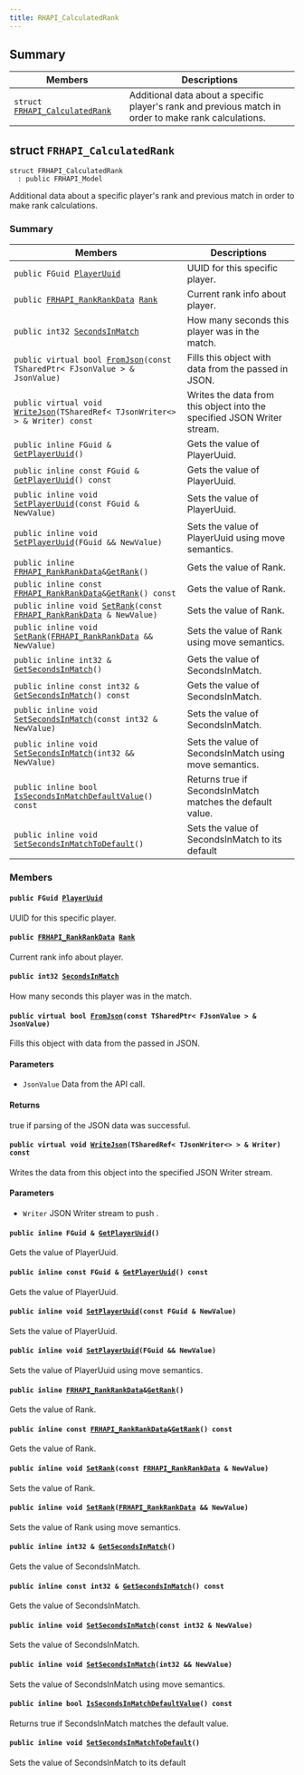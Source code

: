 ```yaml
---
title: RHAPI_CalculatedRank
---
```


## Summary

 Members                        | Descriptions                                
--------------------------------|---------------------------------------------
`struct `[`FRHAPI_CalculatedRank`](#structFRHAPI__CalculatedRank) | Additional data about a specific player&#39;s rank and previous match in order to make rank calculations.

## struct `FRHAPI_CalculatedRank` <a id="structFRHAPI__CalculatedRank"></a>

```
struct FRHAPI_CalculatedRank
  : public FRHAPI_Model
```

Additional data about a specific player&#39;s rank and previous match in order to make rank calculations.

### Summary

 Members                        | Descriptions                                
--------------------------------|---------------------------------------------
`public FGuid `[`PlayerUuid`](#structFRHAPI__CalculatedRank_1a825e0de2c44b5e14f630f275e013a71c) | UUID for this specific player.
`public `[`FRHAPI_RankRankData`](RHAPI_RankRankData.md#structFRHAPI__RankRankData)` `[`Rank`](#structFRHAPI__CalculatedRank_1ac26fdb47c557c45f5f8a6d598017d1b1) | Current rank info about player.
`public int32 `[`SecondsInMatch`](#structFRHAPI__CalculatedRank_1ada5c0579a48d3d9c965490f8d3477cce) | How many seconds this player was in the match.
`public virtual bool `[`FromJson`](#structFRHAPI__CalculatedRank_1a1de153b9241a13f3b0ed1fb4a124b690)`(const TSharedPtr< FJsonValue > & JsonValue)` | Fills this object with data from the passed in JSON.
`public virtual void `[`WriteJson`](#structFRHAPI__CalculatedRank_1aa55781cbe5c2ee8366af59e9507f7a68)`(TSharedRef< TJsonWriter<> > & Writer) const` | Writes the data from this object into the specified JSON Writer stream.
`public inline FGuid & `[`GetPlayerUuid`](#structFRHAPI__CalculatedRank_1a76eef26679989c4c94fcd4cd01752040)`()` | Gets the value of PlayerUuid.
`public inline const FGuid & `[`GetPlayerUuid`](#structFRHAPI__CalculatedRank_1acfba39f5e67941a9ab40afee7b9ffd69)`() const` | Gets the value of PlayerUuid.
`public inline void `[`SetPlayerUuid`](#structFRHAPI__CalculatedRank_1aa56c5dfd075679ba8b1c684bca4eea8a)`(const FGuid & NewValue)` | Sets the value of PlayerUuid.
`public inline void `[`SetPlayerUuid`](#structFRHAPI__CalculatedRank_1a0066dd8e93c29ebd1863625fe9d41649)`(FGuid && NewValue)` | Sets the value of PlayerUuid using move semantics.
`public inline `[`FRHAPI_RankRankData`](RHAPI_RankRankData.md#structFRHAPI__RankRankData)` & `[`GetRank`](#structFRHAPI__CalculatedRank_1a45ebcd9b7b94df5ca0c714256365f34f)`()` | Gets the value of Rank.
`public inline const `[`FRHAPI_RankRankData`](RHAPI_RankRankData.md#structFRHAPI__RankRankData)` & `[`GetRank`](#structFRHAPI__CalculatedRank_1ab2629f0eccfd4b0bf2785d2b162a6dbb)`() const` | Gets the value of Rank.
`public inline void `[`SetRank`](#structFRHAPI__CalculatedRank_1a5ccac5466c6c8ea12a1a79d10638328e)`(const `[`FRHAPI_RankRankData`](RHAPI_RankRankData.md#structFRHAPI__RankRankData)` & NewValue)` | Sets the value of Rank.
`public inline void `[`SetRank`](#structFRHAPI__CalculatedRank_1af2753646c628af8a8d68b37f24a57f1a)`(`[`FRHAPI_RankRankData`](RHAPI_RankRankData.md#structFRHAPI__RankRankData)` && NewValue)` | Sets the value of Rank using move semantics.
`public inline int32 & `[`GetSecondsInMatch`](#structFRHAPI__CalculatedRank_1a2e933f15a73e18a20c08f64b854df532)`()` | Gets the value of SecondsInMatch.
`public inline const int32 & `[`GetSecondsInMatch`](#structFRHAPI__CalculatedRank_1a6bf4c6866fe6a951c9735b070fad0890)`() const` | Gets the value of SecondsInMatch.
`public inline void `[`SetSecondsInMatch`](#structFRHAPI__CalculatedRank_1a8e54a27497f98dc342393cf73f8700c4)`(const int32 & NewValue)` | Sets the value of SecondsInMatch.
`public inline void `[`SetSecondsInMatch`](#structFRHAPI__CalculatedRank_1a9da3e3da3c35b0144dff99087c7231d1)`(int32 && NewValue)` | Sets the value of SecondsInMatch using move semantics.
`public inline bool `[`IsSecondsInMatchDefaultValue`](#structFRHAPI__CalculatedRank_1a0420e2969a5244a9f0d698845ba1e8ac)`() const` | Returns true if SecondsInMatch matches the default value.
`public inline void `[`SetSecondsInMatchToDefault`](#structFRHAPI__CalculatedRank_1a2e12a2273c581b7a43eaef6c5bb197d2)`()` | Sets the value of SecondsInMatch to its default

### Members

#### `public FGuid `[`PlayerUuid`](#structFRHAPI__CalculatedRank_1a825e0de2c44b5e14f630f275e013a71c) <a id="structFRHAPI__CalculatedRank_1a825e0de2c44b5e14f630f275e013a71c"></a>

UUID for this specific player.

#### `public `[`FRHAPI_RankRankData`](RHAPI_RankRankData.md#structFRHAPI__RankRankData)` `[`Rank`](#structFRHAPI__CalculatedRank_1ac26fdb47c557c45f5f8a6d598017d1b1) <a id="structFRHAPI__CalculatedRank_1ac26fdb47c557c45f5f8a6d598017d1b1"></a>

Current rank info about player.

#### `public int32 `[`SecondsInMatch`](#structFRHAPI__CalculatedRank_1ada5c0579a48d3d9c965490f8d3477cce) <a id="structFRHAPI__CalculatedRank_1ada5c0579a48d3d9c965490f8d3477cce"></a>

How many seconds this player was in the match.

#### `public virtual bool `[`FromJson`](#structFRHAPI__CalculatedRank_1a1de153b9241a13f3b0ed1fb4a124b690)`(const TSharedPtr< FJsonValue > & JsonValue)` <a id="structFRHAPI__CalculatedRank_1a1de153b9241a13f3b0ed1fb4a124b690"></a>

Fills this object with data from the passed in JSON.

#### Parameters
* `JsonValue` Data from the API call.

#### Returns
true if parsing of the JSON data was successful.

#### `public virtual void `[`WriteJson`](#structFRHAPI__CalculatedRank_1aa55781cbe5c2ee8366af59e9507f7a68)`(TSharedRef< TJsonWriter<> > & Writer) const` <a id="structFRHAPI__CalculatedRank_1aa55781cbe5c2ee8366af59e9507f7a68"></a>

Writes the data from this object into the specified JSON Writer stream.

#### Parameters
* `Writer` JSON Writer stream to push .

#### `public inline FGuid & `[`GetPlayerUuid`](#structFRHAPI__CalculatedRank_1a76eef26679989c4c94fcd4cd01752040)`()` <a id="structFRHAPI__CalculatedRank_1a76eef26679989c4c94fcd4cd01752040"></a>

Gets the value of PlayerUuid.

#### `public inline const FGuid & `[`GetPlayerUuid`](#structFRHAPI__CalculatedRank_1acfba39f5e67941a9ab40afee7b9ffd69)`() const` <a id="structFRHAPI__CalculatedRank_1acfba39f5e67941a9ab40afee7b9ffd69"></a>

Gets the value of PlayerUuid.

#### `public inline void `[`SetPlayerUuid`](#structFRHAPI__CalculatedRank_1aa56c5dfd075679ba8b1c684bca4eea8a)`(const FGuid & NewValue)` <a id="structFRHAPI__CalculatedRank_1aa56c5dfd075679ba8b1c684bca4eea8a"></a>

Sets the value of PlayerUuid.

#### `public inline void `[`SetPlayerUuid`](#structFRHAPI__CalculatedRank_1a0066dd8e93c29ebd1863625fe9d41649)`(FGuid && NewValue)` <a id="structFRHAPI__CalculatedRank_1a0066dd8e93c29ebd1863625fe9d41649"></a>

Sets the value of PlayerUuid using move semantics.

#### `public inline `[`FRHAPI_RankRankData`](RHAPI_RankRankData.md#structFRHAPI__RankRankData)` & `[`GetRank`](#structFRHAPI__CalculatedRank_1a45ebcd9b7b94df5ca0c714256365f34f)`()` <a id="structFRHAPI__CalculatedRank_1a45ebcd9b7b94df5ca0c714256365f34f"></a>

Gets the value of Rank.

#### `public inline const `[`FRHAPI_RankRankData`](RHAPI_RankRankData.md#structFRHAPI__RankRankData)` & `[`GetRank`](#structFRHAPI__CalculatedRank_1ab2629f0eccfd4b0bf2785d2b162a6dbb)`() const` <a id="structFRHAPI__CalculatedRank_1ab2629f0eccfd4b0bf2785d2b162a6dbb"></a>

Gets the value of Rank.

#### `public inline void `[`SetRank`](#structFRHAPI__CalculatedRank_1a5ccac5466c6c8ea12a1a79d10638328e)`(const `[`FRHAPI_RankRankData`](RHAPI_RankRankData.md#structFRHAPI__RankRankData)` & NewValue)` <a id="structFRHAPI__CalculatedRank_1a5ccac5466c6c8ea12a1a79d10638328e"></a>

Sets the value of Rank.

#### `public inline void `[`SetRank`](#structFRHAPI__CalculatedRank_1af2753646c628af8a8d68b37f24a57f1a)`(`[`FRHAPI_RankRankData`](RHAPI_RankRankData.md#structFRHAPI__RankRankData)` && NewValue)` <a id="structFRHAPI__CalculatedRank_1af2753646c628af8a8d68b37f24a57f1a"></a>

Sets the value of Rank using move semantics.

#### `public inline int32 & `[`GetSecondsInMatch`](#structFRHAPI__CalculatedRank_1a2e933f15a73e18a20c08f64b854df532)`()` <a id="structFRHAPI__CalculatedRank_1a2e933f15a73e18a20c08f64b854df532"></a>

Gets the value of SecondsInMatch.

#### `public inline const int32 & `[`GetSecondsInMatch`](#structFRHAPI__CalculatedRank_1a6bf4c6866fe6a951c9735b070fad0890)`() const` <a id="structFRHAPI__CalculatedRank_1a6bf4c6866fe6a951c9735b070fad0890"></a>

Gets the value of SecondsInMatch.

#### `public inline void `[`SetSecondsInMatch`](#structFRHAPI__CalculatedRank_1a8e54a27497f98dc342393cf73f8700c4)`(const int32 & NewValue)` <a id="structFRHAPI__CalculatedRank_1a8e54a27497f98dc342393cf73f8700c4"></a>

Sets the value of SecondsInMatch.

#### `public inline void `[`SetSecondsInMatch`](#structFRHAPI__CalculatedRank_1a9da3e3da3c35b0144dff99087c7231d1)`(int32 && NewValue)` <a id="structFRHAPI__CalculatedRank_1a9da3e3da3c35b0144dff99087c7231d1"></a>

Sets the value of SecondsInMatch using move semantics.

#### `public inline bool `[`IsSecondsInMatchDefaultValue`](#structFRHAPI__CalculatedRank_1a0420e2969a5244a9f0d698845ba1e8ac)`() const` <a id="structFRHAPI__CalculatedRank_1a0420e2969a5244a9f0d698845ba1e8ac"></a>

Returns true if SecondsInMatch matches the default value.

#### `public inline void `[`SetSecondsInMatchToDefault`](#structFRHAPI__CalculatedRank_1a2e12a2273c581b7a43eaef6c5bb197d2)`()` <a id="structFRHAPI__CalculatedRank_1a2e12a2273c581b7a43eaef6c5bb197d2"></a>

Sets the value of SecondsInMatch to its default

